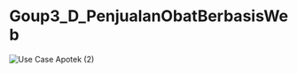 # Goup3_D_PenjualanObatBerbasisWeb

![Use Case Apotek (2)](https://github.com/MusthafaLuthfi76/Goup3_D_PenjualanObatBerbasisWeb/assets/127088713/6b61adba-764c-44cf-a0f1-000535b34de4)
